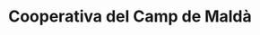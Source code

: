 ---
title: "Cooperativa del Camp de Maldà"
url: /malda/cooperativa-del-camp-de-malda/
shop: granja
---